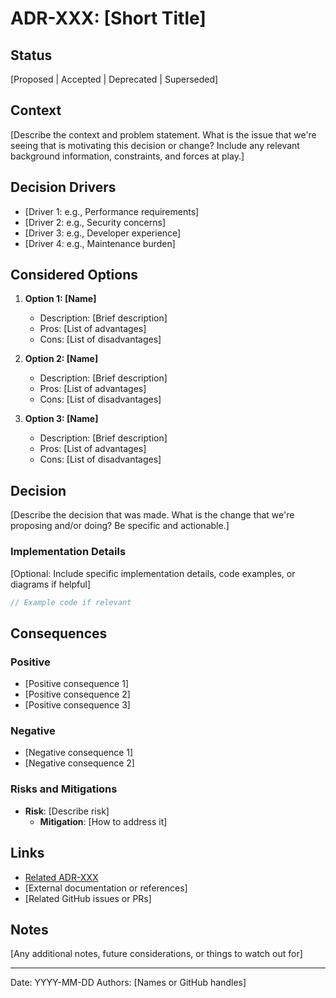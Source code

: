 # ADR-XXX: [Short Title]

## Status

[Proposed | Accepted | Deprecated | Superseded]

## Context

[Describe the context and problem statement. What is the issue that we're seeing that is motivating this decision or change? Include any relevant background information, constraints, and forces at play.]

## Decision Drivers

- [Driver 1: e.g., Performance requirements]
- [Driver 2: e.g., Security concerns]
- [Driver 3: e.g., Developer experience]
- [Driver 4: e.g., Maintenance burden]

## Considered Options

1. **Option 1: [Name]**
   - Description: [Brief description]
   - Pros: [List of advantages]
   - Cons: [List of disadvantages]

2. **Option 2: [Name]**
   - Description: [Brief description]
   - Pros: [List of advantages]
   - Cons: [List of disadvantages]

3. **Option 3: [Name]**
   - Description: [Brief description]
   - Pros: [List of advantages]
   - Cons: [List of disadvantages]

## Decision

[Describe the decision that was made. What is the change that we're proposing and/or doing? Be specific and actionable.]

### Implementation Details

[Optional: Include specific implementation details, code examples, or diagrams if helpful]

```typescript
// Example code if relevant
```

## Consequences

### Positive

- [Positive consequence 1]
- [Positive consequence 2]
- [Positive consequence 3]

### Negative

- [Negative consequence 1]
- [Negative consequence 2]

### Risks and Mitigations

- **Risk**: [Describe risk]
  - **Mitigation**: [How to address it]

## Links

- [Related ADR-XXX](./adr-xxx-title.md)
- [External documentation or references]
- [Related GitHub issues or PRs]

## Notes

[Any additional notes, future considerations, or things to watch out for]

---

Date: YYYY-MM-DD
Authors: [Names or GitHub handles]